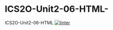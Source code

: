 # ICS2O-Unit2-06-HTML-
ICS2O-Unit2-06-HTML
[![linter](https://github.com/seti-ngabo45/ics20-unit2-06-html/workflows/linter/badge.svg)](https://github.com/marketplace/actions/super-linter)
